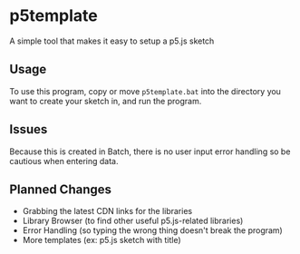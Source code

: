 # p5template
A simple tool that makes it easy to setup a p5.js sketch

## Usage

To use this program, copy or move `p5template.bat` into the directory you want to create your sketch in, and run the program.

## Issues

Because this is created in Batch, there is no user input error handling so be cautious when entering data. 

## Planned Changes
* Grabbing the latest CDN links for the libraries
* Library Browser (to find other useful p5.js-related libraries)
* Error Handling (so typing the wrong thing doesn't break the program)
* More templates (ex: p5.js sketch with title)
